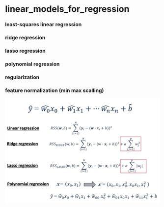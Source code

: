 # linear_models_for_regression

### least-squares linear regression
### ridge regression
### lasso regression
### polynomial regression

### regularization
### feature normalization (min max scalling)


![linear_models_for_regression](https://github.com/NoriKaneshige/linear_models_for_regression/blob/master/linear_models_for_regression.png)

